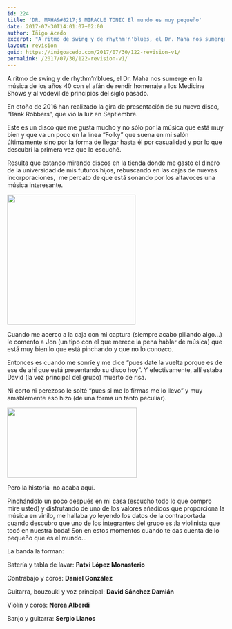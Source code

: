 ```yaml
---
id: 224
title: 'DR. MAHA&#8217;S MIRACLE TONIC El mundo es muy pequeño'
date: 2017-07-30T14:01:07+02:00
author: Iñigo Acedo
excerpt: "A ritmo de swing y de rhythm'n'blues, el Dr. Maha nos sumerge en la música de los años 40 con el afán de rendir homenaje a los Medicine Shows y al vodevil de principios del siglo pasado."
layout: revision
guid: https://inigoacedo.com/2017/07/30/122-revision-v1/
permalink: /2017/07/30/122-revision-v1/
---
```

A ritmo de swing y de rhythm&#8217;n&#8217;blues, el Dr. Maha nos sumerge en la música de los años 40 con el afán de rendir homenaje a los Medicine Shows y al vodevil de principios del siglo pasado.

<!--more-->

En otoño de 2016 han realizado la gira de presentación de su nuevo disco, “Bank Robbers”, que vio la luz en Septiembre.

Este es un disco que me gusta mucho y no sólo por la música que está muy bien y que va un poco en la línea “Folky” que suena en mi salón últimamente sino por la forma de llegar hasta él por casualidad y por lo que descubrí la primera vez que lo escuché.

Resulta que estando mirando discos en la tienda donde me gasto el dinero de la universidad de mis futuros hijos, rebuscando en las cajas de nuevas incorporaciones,  me percato de que está sonando por los altavoces una música interesante.

<img class="alignnone size-medium wp-image-112" src="https://inigoacedo.com/wp-content/uploads/2017/01/ScreenHunter_8-297x300.bmp" alt="" width="297" height="300" srcset="https://inigoacedo.com/wp-content/uploads/2017/01/ScreenHunter_8-297x300.bmp 297w, https://inigoacedo.com/wp-content/uploads/2017/01/ScreenHunter_8-100x100.bmp 100w, https://inigoacedo.com/wp-content/uploads/2017/01/ScreenHunter_8.bmp 428w" sizes="(max-width: 297px) 100vw, 297px" /> 

Cuando me acerco a la caja con mi captura (siempre acabo pillando algo…) le comento a Jon (un tipo con el que merece la pena hablar de música) que está muy bien lo que está pinchando y que no lo conozco.

Entonces es cuando me sonríe y me dice “pues date la vuelta porque es de ese de ahí que está presentando su disco hoy”. Y efectivamente, allí estaba David (la voz principal del grupo) muerto de risa.

Ni corto ni perezoso le solté “pues si me lo firmas me lo llevo” y muy amablemente eso hizo (de una forma un tanto peculiar).

[<img class="alignnone size-medium wp-image-223" src="https://inigoacedo.com/wp-content/uploads/2017/01/ScreenHunter_3-1-300x162.bmp" alt="" width="300" height="162" srcset="https://inigoacedo.com/wp-content/uploads/2017/01/ScreenHunter_3-1-300x162.bmp 300w, https://inigoacedo.com/wp-content/uploads/2017/01/ScreenHunter_3-1-768x416.bmp 768w, https://inigoacedo.com/wp-content/uploads/2017/01/ScreenHunter_3-1-1024x554.bmp 1024w, https://inigoacedo.com/wp-content/uploads/2017/01/ScreenHunter_3-1.bmp 1057w" sizes="(max-width: 300px) 100vw, 300px" />](https://inigoacedo.com/wp-content/uploads/2017/01/ScreenHunter_3-1.bmp)

Pero la historia  no acaba aquí.

Pinchándolo un poco después en mi casa (escucho todo lo que compro mire usted) y disfrutando de uno de los valores añadidos que proporciona la música en vinilo, me hallaba yo leyendo los datos de la contraportada cuando descubro que uno de los integrantes del grupo es ¡la violinista que tocó en nuestra boda! Son en estos momentos cuando te das cuenta de lo pequeño que es el mundo…

La banda la forman:

Batería y tabla de lavar: **Patxi López Monasterio**

Contrabajo y coros: **Daniel González**

Guitarra, bouzouki y voz principal: **David Sánchez Damián**

Violín y coros: **Nerea Alberdi**

Banjo y guitarra: **Sergio Llanos**

&nbsp;